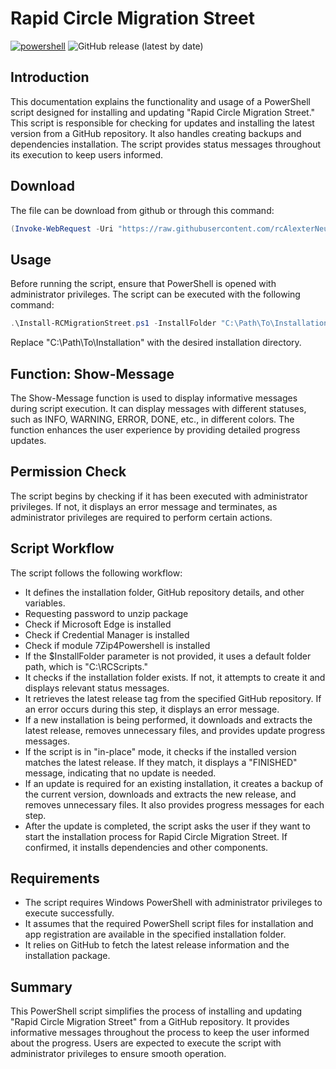# Rapid Circle Migration Street
[![powershell][powershell]][powershell-url] ![GitHub release (latest by date)](https://img.shields.io/github/v/release/rcalexterneuzen/rc-migration-street?style=for-the-badge) <br>

## Introduction
This documentation explains the functionality and usage of a PowerShell script designed for installing and updating "Rapid Circle Migration Street." This script is responsible for checking for updates and installing the latest version from a GitHub repository. It also handles creating backups and dependencies installation. The script provides status messages throughout its execution to keep users informed.

## Download
The file can be download from github or through this command: 

```powershell
(Invoke-WebRequest -Uri "https://raw.githubusercontent.com/rcAlexterNeuzen/rc-migration-street/main/install-rcmigrationstreet.ps1" -outFile Install-rcMigrationStreet.ps1)
```

## Usage
Before running the script, ensure that PowerShell is opened with administrator privileges. The script can be executed with the following command:

```powershell
.\Install-RCMigrationStreet.ps1 -InstallFolder "C:\Path\To\Installation"
```
Replace "C:\Path\To\Installation" with the desired installation directory.

## Function: Show-Message
The Show-Message function is used to display informative messages during script execution. It can display messages with different statuses, such as INFO, WARNING, ERROR, DONE, etc., in different colors. The function enhances the user experience by providing detailed progress updates.

## Permission Check
The script begins by checking if it has been executed with administrator privileges. If not, it displays an error message and terminates, as administrator privileges are required to perform certain actions.

## Script Workflow
The script follows the following workflow:

* It defines the installation folder, GitHub repository details, and other variables.
* Requesting password to unzip package
* Check if Microsoft Edge is installed
* Check if Credential Manager is installed
* Check if module 7Zip4Powershell is installed
* If the $InstallFolder parameter is not provided, it uses a default folder path, which is "C:\RCScripts."
* It checks if the installation folder exists. If not, it attempts to create it and displays relevant status messages.
* It retrieves the latest release tag from the specified GitHub repository. If an error occurs during this step, it displays an error message.
* If a new installation is being performed, it downloads and extracts the latest release, removes unnecessary files, and provides update progress messages.
* If the script is in "in-place" mode, it checks if the installed version matches the latest release. If they match, it displays a "FINISHED" message, indicating that no update is needed.
* If an update is required for an existing installation, it creates a backup of the current version, downloads and extracts the new release, and removes unnecessary files. It also provides progress messages for each step.
* After the update is completed, the script asks the user if they want to start the installation process for Rapid Circle Migration Street. If confirmed, it installs dependencies and other components.

## Requirements
- The script requires Windows PowerShell with administrator privileges to execute successfully.
- It assumes that the required PowerShell script files for installation and app registration are available in the specified installation folder.
- It relies on GitHub to fetch the latest release information and the installation package.

## Summary
This PowerShell script simplifies the process of installing and updating "Rapid Circle Migration Street" from a GitHub repository. It provides informative messages throughout the process to keep the user informed about the progress. Users are expected to execute the script with administrator privileges to ensure smooth operation.



[powershell]: https://img.shields.io/badge/script-Powershell-blue?style=for-the-badge&logo=PowerShell&logoColor=4FC08D
[powershell-url]: https://learn.microsoft.com/en-gb/powershell/scripting/overview?view=powershell-7.4

